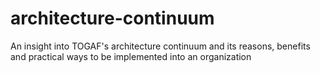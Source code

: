 # architecture-continuum
An insight into TOGAF's architecture continuum and its reasons, benefits and practical ways to be implemented into an organization
